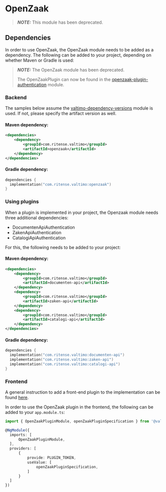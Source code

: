 # OpenZaak
> **_NOTE:_** This module has been deprecated.

## Dependencies

In order to use OpenZaak, the OpenZaak module needs to be added as a dependency.
The following can be added to your project, depending on whether Maven or Gradle is used:

> **_NOTE:_** The OpenZaak module has been deprecated.
> 
> The OpenZaakPlugin can now be found in the [openzaak-plugin-authentication](openzaak-plugin-authentication.md) module.

### Backend
The samples below assume the [valtimo-dependency-versions](../core/valtimo-dependency-versions.md) module is used.
If not, please specify the artifact version as well.

#### Maven dependency:
```xml
<dependencies>
    <dependency>
        <groupId>com.ritense.valtimo</groupId>
        <artifactId>openzaak</artifactId>
    </dependency>
</dependencies>
```

#### Gradle dependency:
```kotlin
dependencies {
  implementation("com.ritense.valtimo:openzaak")
}
```

### Using plugins

When a plugin is implemented in your project, the Openzaak module needs three additional dependencies:
- DocumentenApiAuthentication 
- ZakenApiAuthentication 
- CatalogiApiAuthentication

For this, the following needs to be added to your project:

#### Maven dependency:
```xml
<dependencies>
    <dependency>
        <groupId>com.ritense.valtimo</groupId>
        <artifactId>documenten-api</artifactId>
    </dependency>
    <dependency>
        <groupId>com.ritense.valtimo</groupId>
        <artifactId>zaken-api</artifactId>
    </dependency>
    <dependency>
        <groupId>com.ritense.valtimo</groupId>
        <artifactId>catalogi-api</artifactId>
    </dependency>
</dependencies>
```

#### Gradle dependency:
```kotlin
dependencies {
  implementation("com.ritense.valtimo:documenten-api")
  implementation("com.ritense.valtimo:zaken-api")
  implementation("com.ritense.valtimo:catalogi-api")
}
```

### Frontend

A general instruction to add a front-end plugin to the implementation can be
found [here](../core/plugin.md#adding-a-front-end-plugin-to-the-implementation).

In order to use the OpenZaak plugin in the frontend, the following can be added to your `app.module.ts`:

```typescript
import { OpenZaakPluginModule, openZaakPluginSpecification } from '@valtimo/plugin';

@NgModule({
  imports: [
      OpenZaakPluginModule,
  ],
  providers: [
      {
          provide: PLUGIN_TOKEN,
          useValue: [
              openZaakPluginSpecification,
          ]
      }
  ]
})
```
